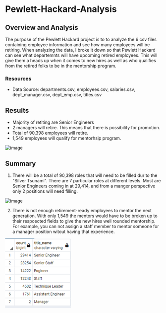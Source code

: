 # Pewlett-Hackard-Analysis

## Overview and Analysis
The purpose  of the Pewlett Hackard project is to to analyze the 6 csv files containing employee information and see how many employees will be retiring. When analyzing the data, I broke it down so that Pewlett Hackard can see what departemnts will have upcoming retired employees. This will give them a heads up when it comes to new hires as well as who qualifies from the retired folks to be in the mentorship program.

### Resources
- Data Source: departments.csv, employees.csv, salaries.csv, dept_manager.csv, dept_emp.csv, titles.csv

## Results
- Majority of retiting are Senior Engineers
- 2 managers will retire. This means that there is possibility for promotion.
- Total of 90,398 employees will retire.
- 1,549 employees will qualify for mentorhsip program.

![image](https://user-images.githubusercontent.com/98666281/164949515-878603b7-2105-4349-9cd0-60a454c300ed.png)

## Summary
1. There will be a total of 90,398 roles that will need to be filled dur to the "Silver Tsunami". There are 7 particular roles at different levels. Most are Senior Engineers coming in at 29,414, and from a manger perspective only 2 positions will need filling.

![image](https://user-images.githubusercontent.com/98666281/164949515-878603b7-2105-4349-9cd0-60a454c300ed.png)

2. There is not enough retirement-ready employees to mentor the next generation. With only 1,549 the mentors would have to be broken up to their respcected fields to give the new hires well rounded mentorship. For example, you can not assign a staff member to mentor someone for a manager position witout having that experience.

![image](https://github.com/landeros91/Pewlett-Hackard-Analysis/blob/main/Data/Breakdown_summary.png)
